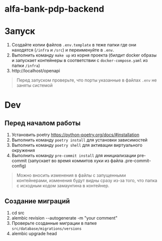 # alfa-bank-pdp-backend

# Запуск

1. Создайте копии файлов `.env.template` в теже папки где они находятся (`/infra` и `/src`) и переименуйте в `.env`.
2. Выполнить команду `make up` из корня проекта (билдит docker образы и запускает контейнеры в соответствии с `docker-compose.yaml` из папки `/infra`)
3. http://localhost/openapi

> Перед запуском проверьте, что порты указанные в файлах `.env` не заняты системой

# Dev

## Перед началом работы

1. Установить poetry https://python-poetry.org/docs/#installation
2. Выполнить команду `poetry install` для установки зависимостей
3. Выполнить команду `poetry shell` для активации виртуального окружения
4. Выполнить команду `pre-commit install` для инициализации pre-commit (запускает во время коммитов хуки из файла .pre-commit-config)

> Можно вносить изменения в файлы с запущенными контейнерами, изменения будут видны сразу из-за того, что папка с исходным кодом замаунтина в контейнер.

## Создание миграций

1. cd src
2. alembic revision --autogenerate -m "your comment"
3. Проверьте созданные миграции в папке `src/database/migrations/versions` 
4. alembic upgrade head
